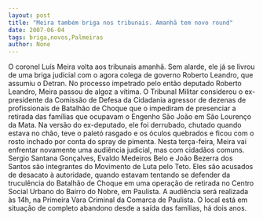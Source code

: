 ```yaml
---
layout: post
title: "Meira também briga nos tribunais. Amanhã tem novo round"
date: 2007-06-04
tags: briga,novos,Palmeiras
author: None
---
```

O coronel Lu&iacute;s Meira volta aos tribunais amanh&atilde;.
Sem alarde, ele j&aacute; se livrou de uma briga judicial com o agora colega de governo Roberto Leandro, que assumiu o Detran.
No processo impetrado pelo ent&atilde;o deputado Roberto Leandro, Meira passou de algoz a v&iacute;tima. O Tribunal Militar considerou o ex-presidente da Comiss&atilde;o de Defesa da Cidadania agressor de dezenas de profissionais de Batalh&atilde;o de Choque que o impediram de presenciar a retirada das fam&iacute;lias que ocupavam o Engenho S&atilde;o Jo&atilde;o em S&atilde;o Louren&ccedil;o da Mata. 
Na vers&atilde;o do ex-deputado, ele foi derrubado, chutado quando estava no ch&atilde;o, teve o palet&oacute; rasgado e os &oacute;culos quebrados e ficou com o rosto inchado por conta do spray de pimenta.
Nesta ter&ccedil;a-feira, Meira vai enfrentar novamente uma audi&ecirc;ncia judicial, mas com cidad&atilde;os comuns.
Sergio Santana Gon&ccedil;alves, Evaldo Medeiros Belo e Jo&atilde;o Bezerra dos Santos s&atilde;o integrantes do Movimento de Luta pelo Teto. Eles s&atilde;o acusados de desacato &agrave; autoridade, quando estavam tentando se defender da trucul&ecirc;ncia do Batalh&atilde;o de Choque em uma opera&ccedil;&atilde;o de retirada no Centro Social Urbano do Bairro do Nobre, em Paulista. 
A audi&ecirc;ncia ser&aacute; realizada &agrave;s 14h, na Primeira Vara Criminal da Comarca de Paulista. O local est&aacute; em situa&ccedil;&atilde;o de completo abandono desde a sa&iacute;da das fam&iacute;lias, h&aacute; dois anos.  